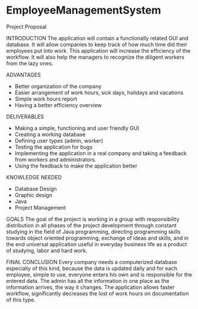 # EmployeeManagementSystem
Project Proposal

INTRODUCTION
The application will contain a functionally related GUI and database. It will allow companies to keep track of how much time did their employees put into work. This application will increase the efficiency of the workflow. It will also help the managers to recognize the diligent workers from the lazy ones. 

ADVANTAGES
-	Better organization of the company
-	Easier arrangement of work hours, sick days, holidays and vacations
-	Simple work hours report
-	Having a better efficiency overview 

DELIVERABLES
-	Making a simple, functioning and user friendly GUI
-	Creating a working database
-	Defining user types (admin, worker)
-	Testing the application for bugs
-	Implementing the application in a real company and taking a feedback from workers and administrators.
-	Using the feedback to make the application better

KNOWLEDGE NEEDED
-	Database Design
-	Graphic design
-	Java
-	Project Management


GOALS
The goal of the project is working in a group with responsibility distribution in all phases of the project development through constant studying in the field of Java programming, directing programming skills towards object oriented programming, exchange of ideas and skills, and in the end universal application useful in everyday business life as a product of studying, labor and hard work.

FINAL CONCLUSION
Every company needs a computerized database especially of this kind, because the data is updated daily and for each employee, simple to use, everyone enters his own and is responsible for the entered data. The admin has all the information in one place as the information arrives, the way it changes. The application allows faster workflow, significantly decreases the lost of work hours on documentation of this type.

